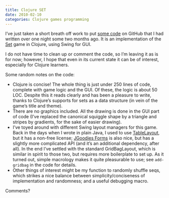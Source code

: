 ```yaml
---
title: Clojure SET
date: 2010-02-10
categories: Clojure games programming
---
```


I’ve just taken a short breath off work to put [some code][1] on GitHub that I had written over one night some two months ago. It is an implementation of the [Set][2] game in Clojure, using Swing for GUI.

I do not have time to clean up or comment the code, so I’m leaving it as is for now; however, I hope that even in its current state it can be of interest, especially for Clojure learners.

Some random notes on the code:

- Clojure is concise! The whole thing is just under 250 lines of code, complete with game logic and the GUI. Of these, the logic is about 50 LOC. Despite this it reads clearly and has been a pleasure to write, thanks to Clojure’s supports for sets as a data structure (in vein of the game’s title and theme).
- There are no graphics included. All the drawing is done in the GUI part of code (I’ve replaced the canonical squiggle shape by a triangle and stripes by gradients, for the sake of easier drawing).
- I’ve toyed around with different Swing layout managers for this game. Back in the days when I wrote in plain Java, I used to use [TableLayout][3], but it has a non-free license; [JGoodies Forms][4] is also nice, but has a slightly more complicated API (and it’s an additional dependency, after all). In the end I’ve settled with the standard GridBagLayout, which is similar in spirit to those two, but requires more boilerplate to set up. As it turned out, simple macrology makes it quite pleasurable to use; see `add-gridbag` in the code for details.
- Other things of interest might be my function to randomly shuffle seqs, which strikes a nice balance between simplicity/conciseness of implementation and randomness; and a useful debugging macro.

Comments?

 [1]: http://github.com/nathell/setgame
 [2]: http://en.wikipedia.org/wiki/Set_(game)
 [3]: https://tablelayout.dev.java.net/
 [4]: http://www.jgoodies.com/freeware/forms/
